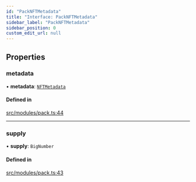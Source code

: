 ```yaml
---
id: "PackNFTMetadata"
title: "Interface: PackNFTMetadata"
sidebar_label: "PackNFTMetadata"
sidebar_position: 0
custom_edit_url: null
---
```


## Properties

### metadata

• **metadata**: [`NFTMetadata`](NFTMetadata)

#### Defined in

[src/modules/pack.ts:44](https://github.com/PrasoonPratham/nftlabs-sdk-ts/blob/e7d1d7f/src/modules/pack.ts#L44)

___

### supply

• **supply**: `BigNumber`

#### Defined in

[src/modules/pack.ts:43](https://github.com/PrasoonPratham/nftlabs-sdk-ts/blob/e7d1d7f/src/modules/pack.ts#L43)

